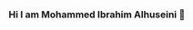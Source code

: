 ### Hi  I am Mohammed Ibrahim Alhuseini 👋

<!--
**knightmaiga/knightmaiga** is a ✨ _special_ ✨ repository because its `README.md` (this file) appears on your GitHub profile.

Here are some ideas to get you started:

🔭 I’m currently working on several datasets on regression,classificationn and neural networks
🌱 I’m currently learning Mchine Learning and Artifical Intelligence
👯 I’m looking to collaborate on ML projects to learn more and be professional
🤔 I’m looking for help with Mastering Techniques in Ml and deep learning
💬 Ask me about ...
📫 How to reach me: ...
😄 Pronouns: ...
⚡ Fun fact: ...
-->
